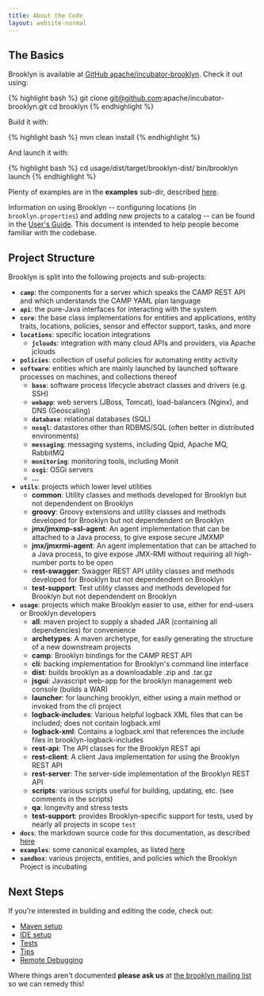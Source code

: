 ```yaml
---
title: About the Code
layout: website-normal
---
```


## The Basics

Brooklyn is available at [GitHub apache/incubator-brooklyn](http://github.com/apache/incubator-brooklyn).  Check it out using:

{% highlight bash %}
git clone git@github.com:apache/incubator-brooklyn.git
cd brooklyn
{% endhighlight %}

Build it with:

{% highlight bash %}
mvn clean install
{% endhighlight %}

And launch it with:

{% highlight bash %}
cd usage/dist/target/brooklyn-dist/
bin/brooklyn launch
{% endhighlight %}

Plenty of examples are in the **examples** sub-dir,
described [here]({{site.path.guide}}/use/examples).

Information on using Brooklyn -- configuring locations (in `brooklyn.properties`) 
and adding new projects to a catalog -- can be found in the [User's Guide]({{site.path.guide}}/use/guide/quickstart/index.html).
This document is intended to help people become familiar with the codebase.

## Project Structure

Brooklyn is split into the following projects and sub-projects:

* **``camp``**: the components for a server which speaks the CAMP REST API and which understands the CAMP YAML plan language
* **``api``**: the pure-Java interfaces for interacting with the system
* **``core``**: the base class implementations for entities and applications, entity traits, locations, policies, sensor and effector support, tasks, and more 
* **``locations``**: specific location integrations
    * **``jclouds``**: integration with many cloud APIs and providers, via Apache jclouds
* **``policies``**: collection of useful policies for automating entity activity  
* **``software``**: entities which are mainly launched by launched software processes on machines, and collections thereof
    * **``base``**: software process lifecycle abstract classes and drivers (e.g. SSH) 
    * **``webapp``**: web servers (JBoss, Tomcat), load-balancers (Nginx), and DNS (Geoscaling) 
    * **``database``**: relational databases (SQL) 
    * **``nosql``**: datastores other than RDBMS/SQL (often better in distributed environments) 
    * **``messaging``**: messaging systems, including Qpid, Apache MQ, RabbitMQ 
    * **``monitoring``**: monitoring tools, including Monit
    * **``osgi``**: OSGi servers 
    * **...**
* **``utils``**: projects which lower level utilities
    * **common**: Utility classes and methods developed for Brooklyn but not dependendent on Brooklyn
    * **groovy**: Groovy extensions and utility classes and methods developed for Brooklyn but not dependendent on Brooklyn
    * **jmx/jmxmp-ssl-agent**: An agent implementation that can be attached to a Java process, to give expose secure JMXMP
    * **jmx/jmxrmi-agent**: An agent implementation that can be attached to a Java process, to give expose JMX-RMI without requiring all high-number ports to be open
    * **rest-swagger**: Swagger REST API utility classes and methods developed for Brooklyn but not dependendent on Brooklyn
    * **test-support**: Test utility classes and methods developed for Brooklyn but not dependendent on Brooklyn
* **``usage``**: projects which make Brooklyn easier to use, either for end-users or Brooklyn developers
    * **all**: maven project to supply a shaded JAR (containing all dependencies) for convenience
    * **archetypes**: A maven archetype, for easily generating the structure of a new downstream projects 
    * **camp**: Brooklyn bindings for the CAMP REST API
    * **cli**: backing implementation for Brooklyn's command line interface
    * **dist**: builds brooklyn as a downloadable .zip and .tar.gz
    * **jsgui**: Javascript web-app for the brooklyn management web console (builds a WAR)
    * **launcher**: for launching brooklyn, either using a main method or invoked from the cli project
    * **logback-includes**: Various helpful logback XML files that can be included; does not contain logback.xml 
    * **logback-xml**: Contains a logback.xml that references the include files in brooklyn-logback-includes
    * **rest-api**: The API classes for the Brooklyn REST api
    * **rest-client**: A client Java implementation for using the Brooklyn REST API 
    * **rest-server**: The server-side implementation of the Brooklyn REST API
    * **scripts**: various scripts useful for building, updating, etc. (see comments in the scripts)
    * **qa**: longevity and stress tests
    * **test-support**: provides Brooklyn-specific support for tests, used by nearly all projects in scope ``test``
* **``docs``**: the markdown source code for this documentation, as described [here]({{site.path.guide}}/dev/tips/update-docs.html)
* **``examples``**: some canonical examples, as listed [here]({{site.path.guide}}/use/examples)
* **``sandbox``**: various projects, entities, and policies which the Brooklyn Project is incubating

 
## Next Steps

If you're interested in building and editing the code, check out:

* [Maven setup](../env/maven-build.html)
* [IDE setup](../env/ide/)
* [Tests](tests.html)
* [Tips](../tips/)
* [Remote Debugging](../tips/debugging-remote-brooklyn.html)

Where things aren't documented **please ask us** at 
[the brooklyn mailing list](https://mail-archives.apache.org/mod_mbox/incubator-brooklyn-dev/)
so we can remedy this!
